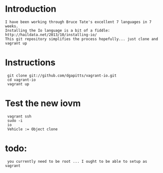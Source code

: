 Introduction
============

    I have been working through Bruce Tate's excellent 7 languages in 7 weeks.
    Installing the Io language is a bit of a fiddle: http://haildata.net/2013/10/installing-io/
    This git repository simplifies the process hopefully... just clone and vagrant up


Instructions
============

     git clone git://github.com/dgapitts/vagrant-io.git
     cd vagrant-io
     vagrant up

Test the new iovm
=================

     vagrant ssh
     sudo -i
     io
     Vehicle := Object clone


todo: 
=====

     you currently need to be root ... I ought to be able to setup as vagrant


